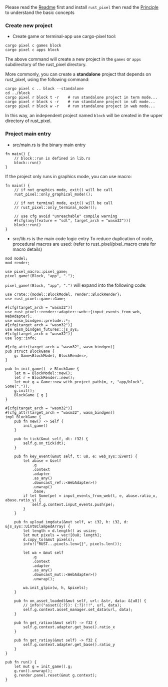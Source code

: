 [Readme]: ../README.md
[Principle]: principle.md

Please read the [Readme] first and install `rust_pixel` then read the [Principle] to understand the basic concepts

### Create new project
- Create game or terminal-app use cargo-pixel tool:
```
cargo pixel c games block 
cargo pixel c apps block 
```
The above command will create a new project in the `games` or `apps` subdirectory of the rust_pixel directory.


More commonly, you can create a **standalone** project that depends on rust_pixel, using the following command:
```
cargo pixel c .. block --standalone
cd ../block
cargo pixel r block t -r    # run standalone project in term mode...
cargo pixel r block s -r    # run standalone project in sdl mode...
cargo pixel r block w -r    # run standalone project in web mode...
```
In this way, an independent project named `block` will be created in the upper directory of rust_pixel.

### Project main entry
- src/main.rs is the binary main entry
```
fn main() {
    // block::run is defined in lib.rs
    block::run()
}
```

If the project only runs in graphics mode, you can use macro:
```
fn main() {
    // if not graphics mode, exit() will be call
    rust_pixel::only_graphical_mode!();

    // if not terminal mode, exit() will be call
    // rust_pixel::only_terminal_mode!();

    // use cfg avoid "unreachable" compile warning
    #[cfg(any(feature = "sdl", target_arch = "wasm32"))]
    block::run()
}
```

- src/lib.rs is the main code logic entry
To reduce duplication of code, procedural macros are used:
(refer to rust_pixel/pixel_macro crate for macro details)
```
mod model;
mod render;

use pixel_macro::pixel_game;
pixel_game!(Block, "app", ".");  
```

`pixel_game!(Block, "app", ".")` will expand into the following code:
```
use crate::{model::BlockModel, render::BlockRender};
use rust_pixel::game::Game;

#[cfg(target_arch = "wasm32")]
use rust_pixel::render::adapter::web::{input_events_from_web, WebAdapter};
use wasm_bindgen::prelude::*;
#[cfg(target_arch = "wasm32")]
use wasm_bindgen_futures::js_sys;
#[cfg(target_arch = "wasm32")]
use log::info;

#[cfg_attr(target_arch = "wasm32", wasm_bindgen)]
pub struct BlockGame {
    g: Game<BlockModel, BlockRender>,
}

pub fn init_game() -> BlockGame {
    let m = BlockModel::new();
    let r = BlockRender::new();
    let mut g = Game::new_with_project_path(m, r, "app/block", Some("."));
    g.init();
    BlockGame { g }
}

#[cfg(target_arch = "wasm32")]
#[cfg_attr(target_arch = "wasm32", wasm_bindgen)]
impl BlockGame {
    pub fn new() -> Self {
        init_game()
    }

    pub fn tick(&mut self, dt: f32) {
        self.g.on_tick(dt);
    }

    pub fn key_event(&mut self, t: u8, e: web_sys::Event) {
        let abase = &self
            .g
            .context
            .adapter
            .as_any()
            .downcast_ref::<WebAdapter>()
            .unwrap()
            .base;
        if let Some(pe) = input_events_from_web(t, e, abase.ratio_x, abase.ratio_y) {
            self.g.context.input_events.push(pe);
        }
    }

    pub fn upload_imgdata(&mut self, w: i32, h: i32, d: &js_sys::Uint8ClampedArray) {
        let length = d.length() as usize;
        let mut pixels = vec![0u8; length];
        d.copy_to(&mut pixels);
        info!("RUST...pixels.len={}", pixels.len());

        let wa = &mut self
            .g
            .context
            .adapter
            .as_any()
            .downcast_mut::<WebAdapter>()
            .unwrap();

        wa.init_glpix(w, h, &pixels);
    }

    pub fn on_asset_loaded(&mut self, url: &str, data: &[u8]) {
        // info!("asset({:?}): {:?}!!!", url, data);
        self.g.context.asset_manager.set_data(url, data);
    }

    pub fn get_ratiox(&mut self) -> f32 {
        self.g.context.adapter.get_base().ratio_x
    }

    pub fn get_ratioy(&mut self) -> f32 {
        self.g.context.adapter.get_base().ratio_y
    }
}

pub fn run() {
    let mut g = init_game().g;
    g.run().unwrap();
    g.render.panel.reset(&mut g.context);
}
``` 
